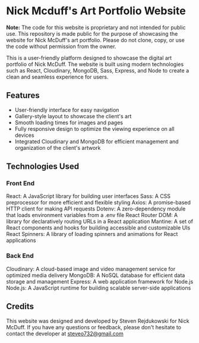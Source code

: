 # Nick Mcduff's Art Portfolio Website

**Note:** The code for this website is proprietary and not intended for public use. This repository is made public for the purpose of showcasing the website for Nick McDuff's art portfolio. Please do not clone, copy, or use the code without permission from the owner.

This is a user-friendly platform designed to showcase the digital art portfolio of Nick McDuff. The website is built using modern technologies such as React, Cloudinary, MongoDB, Sass, Express, and Node to create a clean and seamless experience for users.

## Features

- User-friendly interface for easy navigation
- Gallery-style layout to showcase the client's art
- Smooth loading times for images and pages
- Fully responsive design to optimize the viewing experience on all devices
- Integrated Cloudinary and MongoDB for efficient management and organization of the client's artwork

## Technologies Used

### Front End

React: A JavaScript library for building user interfaces
Sass: A CSS preprocessor for more efficient and flexible styling
Axios: A promise-based HTTP client for making API requests
Dotenv: A zero-dependency module that loads environment variables from a .env file
React Router DOM: A library for declaratively routing URLs in a React application
Mantine: A set of React components and hooks for building accessible and customizable UIs
React Spinners: A library of loading spinners and animations for React applications

### Back End

Cloudinary: A cloud-based image and video management service for optimized media delivery
MongoDB: A NoSQL database for efficient data storage and management
Express: A web application framework for Node.js
Node.js: A JavaScript runtime for building scalable server-side applications

## Credits

This website was designed and developed by Steven Rejdukowski for Nick McDuff. If you have any questions or feedback, please don't hesitate to contact the developer at steveo732@gmail.com
